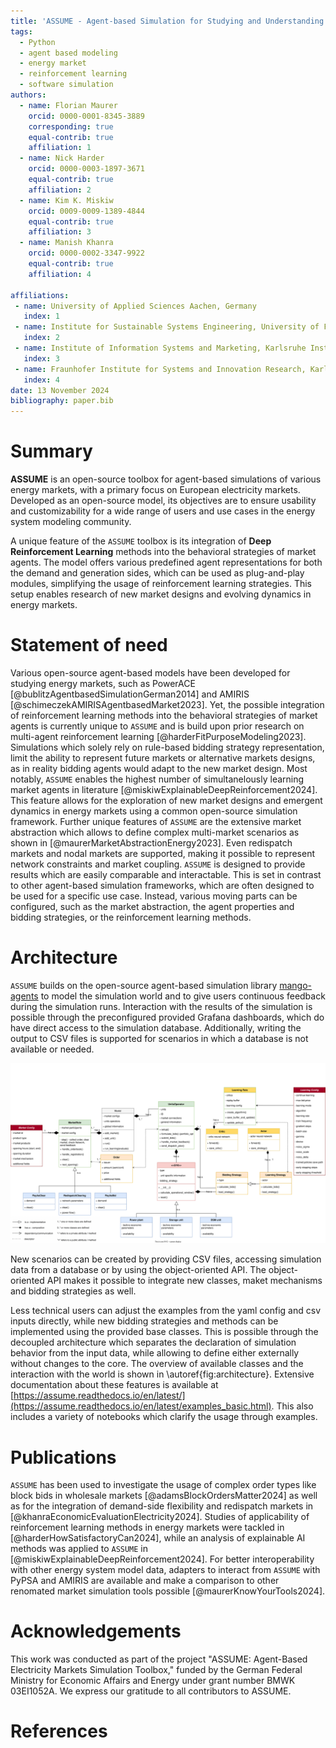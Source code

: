 ```yaml
---
title: 'ASSUME - Agent-based Simulation for Studying and Understanding Market Evolution'
tags:
  - Python
  - agent based modeling
  - energy market
  - reinforcement learning
  - software simulation
authors:
  - name: Florian Maurer
    orcid: 0000-0001-8345-3889
    corresponding: true
    equal-contrib: true
    affiliation: 1
  - name: Nick Harder
    orcid: 0000-0003-1897-3671
    equal-contrib: true
    affiliation: 2
  - name: Kim K. Miskiw
    orcid: 0009-0009-1389-4844
    equal-contrib: true
    affiliation: 3
  - name: Manish Khanra
    orcid: 0000-0002-3347-9922
    equal-contrib: true
    affiliation: 4

affiliations:
 - name: University of Applied Sciences Aachen, Germany
   index: 1
 - name: Institute for Sustainable Systems Engineering, University of Freiburg, Freiburg, Germany
   index: 2
 - name: Institute of Information Systems and Marketing, Karlsruhe Institute of Technology, Karlsruhe, Germany
   index: 3
 - name: Fraunhofer Institute for Systems and Innovation Research, Karlsruhe, Germany
   index: 4
date: 13 November 2024
bibliography: paper.bib
---
```


# Summary

**ASSUME** is an open-source toolbox for agent-based simulations of various energy markets, with a primary focus on European electricity markets. Developed as an open-source model, its objectives are to ensure usability and customizability for a wide range of users and use cases in the energy system modeling community.

A unique feature of the `ASSUME` toolbox is its integration of **Deep Reinforcement Learning** methods into the behavioral strategies of market agents. The model offers various predefined agent representations for both the demand and generation sides, which can be used as plug-and-play modules, simplifying the usage of reinforcement learning strategies. This setup enables research of new market designs and evolving dynamics in energy markets.

# Statement of need

Various open-source agent-based models have been developed for studying energy markets, such as PowerACE [@bublitzAgentbasedSimulationGerman2014] and AMIRIS [@schimeczekAMIRISAgentbasedMarket2023].
Yet, the possible integration of reinforcement learning methods into the behavioral strategies of market agents is currently unique to `ASSUME` and is build upon prior research on multi-agent reinforcement learning [@harderFitPurposeModeling2023].
Simulations which solely rely on rule-based bidding strategy representation, limit the ability to represent future markets or alternative markets designs, as in reality bidding agents would adapt to the new market design.
Most notably, `ASSUME` enables the highest number of simultanelously learning market agents in literature [@miskiwExplainableDeepReinforcement2024].
This feature allows for the exploration of new market designs and emergent dynamics in energy markets using a common open-source simulation framework.
Further unique features of `ASSUME` are the extensive market abstraction which allows to define complex multi-market scenarios as shown in [@maurerMarketAbstractionEnergy2023].
Even redispatch markets and nodal markets are supported, making it possible to represent network constraints and market coupling.
`ASSUME` is designed to provide results which are easily comparable and interactable.
This is set in contrast to other agent-based simulation frameworks, which are often designed to be used for a specific use case.
Instead, various moving parts can be configured, such as the market abstraction, the agent properties and bidding strategies, or the reinforcement learning methods.

# Architecture

`ASSUME` builds on the open-source agent-based simulation library [mango-agents](https://pypi.org/project/mango-agents/) to model the simulation world and to give users continuous feedback during the simulation runs.
Interaction with the results of the simulation is possible through the preconfigured provided Grafana dashboards, which do have direct access to the simulation database.
Additionally, writing the output to CSV files is supported for scenarios in which a database is not available or needed.

![Componental overview of the ASSUME simulation architecture\label{fig:architecture}](../docs/source/img/architecture.svg)

New scenarios can be created by providing CSV files, accessing simulation data from a database or by using the object-oriented API.
The object-oriented API makes it possible to integrate new classes, maket mechanisms and bidding strategies as well.

Less technical users can adjust the examples from the yaml config and csv inputs directly, while new bidding strategies and methods can be implemented using the provided base classes.
This is possible through the decoupled architecture which separates the declaration of simulation behavior from the input data, while allowing to define either externally without changes to the core.
The overview of available classes and the interaction with the world is shown in \autoref{fig:architecture}.
Extensive documentation about these features is available at [https://assume.readthedocs.io/en/latest/](https://assume.readthedocs.io/en/latest/examples_basic.html).
This also includes a variety of notebooks which clarify the usage through examples.

# Publications

`ASSUME` has been used to investigate the usage of complex order types like block bids in wholesale markets [@adamsBlockOrdersMatter2024] as well as for the integration of demand-side flexibility and redispatch markets in [@khanraEconomicEvaluationElectricity2024].
Studies of applicability of reinforcement learning methods in energy markets were tackled in [@harderHowSatisfactoryCan2024], while an analysis of explainable AI methods was applied to `ASSUME` in [@miskiwExplainableDeepReinforcement2024].
For better interoperability with other energy system model data, adapters to interact from `ASSUME` with PyPSA and AMIRIS are available and make a comparison to other renomated market simulation tools possible [@maurerKnowYourTools2024].

# Acknowledgements

This work was conducted as part of the project "ASSUME: Agent-Based Electricity Markets Simulation Toolbox," funded by the German Federal Ministry for Economic Affairs and Energy under grant number BMWK 03EI1052A.
We express our gratitude to all contributors to ASSUME.

# References
